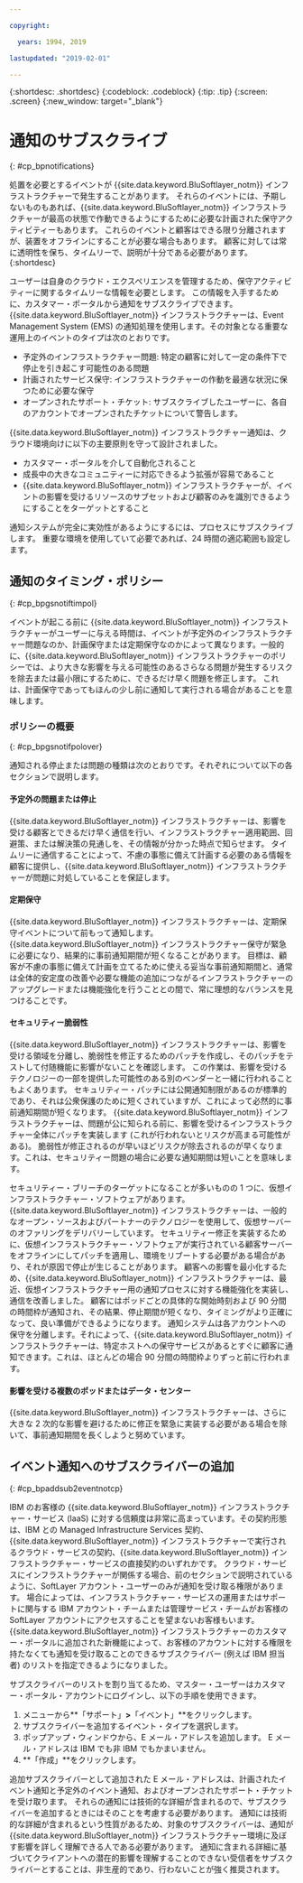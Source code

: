 ```yaml
---

copyright:

  years: 1994, 2019

lastupdated: "2019-02-01"

---
```


{:shortdesc: .shortdesc}
{:codeblock: .codeblock}
{:tip: .tip}
{:screen: .screen}
{:new_window: target="_blank"}


# 通知のサブスクライブ
{: #cp_bpnotifications}

処置を必要とするイベントが {{site.data.keyword.BluSoftlayer_notm}} インフラストラクチャーで発生することがあります。 それらのイベントには、予期しないものもあれば、{{site.data.keyword.BluSoftlayer_notm}} インフラストラクチャーが最高の状態で作動できるようにするために必要な計画された保守アクティビティーもあります。 これらのイベントと顧客はできる限り分離されますが、装置をオフラインにすることが必要な場合もあります。 顧客に対しては常に透明性を保ち、タイムリーで、説明が十分である必要があります。
{:shortdesc}

ユーザーは自身のクラウド・エクスペリエンスを管理するため、保守アクティビティーに関するタイムリーな情報を必要とします。 この情報を入手するために、カスタマー・ポータルから通知をサブスクライブできます。 {{site.data.keyword.BluSoftlayer_notm}} インフラストラクチャーは、Event Management System (EMS) の通知処理を使用します。その対象となる重要な運用上のイベントのタイプは次のとおりです。
* 予定外のインフラストラクチャー問題: 特定の顧客に対して一定の条件下で停止を引き起こす可能性のある問題
* 計画されたサービス保守: インフラストラクチャーの作動を最適な状況に保つために必要な保守
* オープンされたサポート・チケット: サブスクライブしたユーザーに、各自のアカウントでオープンされたチケットについて警告します。

{{site.data.keyword.BluSoftlayer_notm}} インフラストラクチャー通知は、クラウド環境向けに以下の主要原則を守って設計されました。
* カスタマー・ポータルを介して自動化されること
* 成長中の大きなコミュニティーに対応できるよう拡張が容易であること
* {{site.data.keyword.BluSoftlayer_notm}} インフラストラクチャーが、イベントの影響を受けるリソースのサブセットおよび顧客のみを識別できるようにすることをターゲットとすること

通知システムが完全に実効性があるようにするには、プロセスにサブスクライブします。 重要な環境を使用していて必要であれば、24 時間の適応範囲も設定します。


## 通知のタイミング・ポリシー
{: #cp_bpgsnotiftimpol}

イベントが起こる前に {{site.data.keyword.BluSoftlayer_notm}} インフラストラクチャーがユーザーに与える時間は、イベントが予定外のインフラストラクチャー問題なのか、計画保守または定期保守なのかによって異なります。一般的に、{{site.data.keyword.BluSoftlayer_notm}} インフラストラクチャーのポリシーでは、より大きな影響を与える可能性のあるさらなる問題が発生するリスクを除去または最小限にするために、できるだけ早く問題を修正します。 これは、計画保守であってもほんの少し前に通知して実行される場合があることを意味します。

### ポリシーの概要
{: #cp_bpgsnotifpolover}

通知される停止または問題の種類は次のとおりです。それぞれについて以下の各セクションで説明します。

#### 予定外の問題または停止
{{site.data.keyword.BluSoftlayer_notm}} インフラストラクチャーは、影響を受ける顧客とできるだけ早く通信を行い、インフラストラクチャー適用範囲、回避策、または解決策の見通しを、その情報が分かった時点で知らせます。 タイムリーに通信することによって、不慮の事態に備えて計画する必要のある情報を顧客に提供し、{{site.data.keyword.BluSoftlayer_notm}} インフラストラクチャーが問題に対処していることを保証します。

#### 定期保守
{{site.data.keyword.BluSoftlayer_notm}} インフラストラクチャーは、定期保守イベントについて前もって通知します。 {{site.data.keyword.BluSoftlayer_notm}} インフラストラクチャー保守が緊急に必要になり、結果的に事前通知期間が短くなることがあります。 目標は、顧客が不慮の事態に備えて計画を立てるために使える妥当な事前通知期間と、通常は全体的安定度の改善や必要な機能の追加につながるインフラストラクチャーのアップグレードまたは機能強化を行うこととの間で、常に理想的なバランスを見つけることです。

#### セキュリティー脆弱性
{{site.data.keyword.BluSoftlayer_notm}} インフラストラクチャーは、影響を受ける領域を分離し、脆弱性を修正するためのパッチを作成し、そのパッチをテストして付随機能に影響がないことを確認します。 この作業は、影響を受けるテクノロジーの一部を提供した可能性のある別のベンダーと一緒に行われることもよくあります。 セキュリティー・パッチには公開通知制限があるのが標準的であり、それは公衆保護のために短くされていますが、これによって必然的に事前通知期間が短くなります。 {{site.data.keyword.BluSoftlayer_notm}} インフラストラクチャーは、問題が公に知られる前に、影響を受けるインフラストラクチャー全体にパッチを実装します (これが行われないとリスクが高まる可能性がある)。 脆弱性が修正されるのが早いほどリスクが除去されるのが早くなります。これは、セキュリティー問題の場合に必要な通知期間は短いことを意味します。

セキュリティー・ブリーチのターゲットになることが多いものの 1 つに、仮想インフラストラクチャー・ソフトウェアがあります。 {{site.data.keyword.BluSoftlayer_notm}} インフラストラクチャーは、一般的なオープン・ソースおよびパートナーのテクノロジーを使用して、仮想サーバーのオファリングをデリバリーしています。 セキュリティー修正を実装するために、仮想インフラストラクチャー・ソフトウェアが実行されている顧客サーバーをオフラインにしてパッチを適用し、環境をリブートする必要がある場合があり、それが原因で停止が生じることがあります。 顧客への影響を最小化するため、{{site.data.keyword.BluSoftlayer_notm}} インフラストラクチャーは、最近、仮想インフラストラクチャー用の通知プロセスに対する機能強化を実装し、通信を改善しました。 顧客にはポッドごとの具体的な開始時刻および 90 分間の時間枠が通知され、その結果、停止期間が短くなり、タイミングがより正確になって、良い準備ができるようになります。 通知システムは各アカウントへの保守を分離します。それによって、{{site.data.keyword.BluSoftlayer_notm}} インフラストラクチャーは、特定ホストへの保守サービスがあるとすぐに顧客に通知できます。これは、ほとんどの場合 90 分間の時間枠よりずっと前に行われます。

#### 影響を受ける複数のポッドまたはデータ・センター
{{site.data.keyword.BluSoftlayer_notm}} インフラストラクチャーは、さらに大きな 2 次的な影響を避けるために修正を緊急に実装する必要がある場合を除いて、事前通知期間を長くしようと努めています。


## イベント通知へのサブスクライバーの追加
{: #cp_bpaddsub2eventnotcp}

IBM のお客様の {{site.data.keyword.BluSoftlayer_notm}} インフラストラクチャー・サービス (IaaS) に対する信頼度は非常に高まっています。その契約形態は、IBM との Managed Infrastructure Services 契約、{{site.data.keyword.BluSoftlayer_notm}} インフラストラクチャーで実行されるクラウド・サービスの契約、{{site.data.keyword.BluSoftlayer_notm}} インフラストラクチャー・サービスの直接契約のいずれかです。 クラウド・サービスにインフラストラクチャーが関係する場合、前のセクションで説明されているように、SoftLayer アカウント・ユーザーのみが通知を受け取る権限があります。 場合によっては、インフラストラクチャー・サービスの運用またはサポートに関与する IBM アカウント・チームまたは管理サービス・チームがお客様の SoftLayer アカウントにアクセスすることを望まないお客様もいます。 {{site.data.keyword.BluSoftlayer_notm}} インフラストラクチャーのカスタマー・ポータルに追加された新機能によって、お客様のアカウントに対する権限を持たなくても通知を受け取ることのできるサブスクライバー (例えば IBM 担当者) のリストを指定できるようになりました。

サブスクライバーのリストを割り当てるため、マスター・ユーザーはカスタマー・ポータル・アカウントにログインし、以下の手順を使用できます。
1. メニューから**「サポート」**>**「イベント」**をクリックします。
2. サブスクライバーを追加するイベント・タイプを選択します。
2. ポップアップ・ウィンドウから、E メール・アドレスを追加します。 E メール・アドレスは IBM でも非 IBM でもかまいません。
3. **「作成」**をクリックします。

追加サブスクライバーとして追加された E メール・アドレスは、計画されたイベント通知と予定外のイベント通知、およびオープンされたサポート・チケットを受け取ります。 それらの通知には技術的な詳細が含まれるので、サブスクライバーを追加するときにはそのことを考慮する必要があります。 通知には技術的な詳細が含まれるという性質があるため、対象のサブスクライバーは、通知が {{site.data.keyword.BluSoftlayer_notm}} インフラストラクチャー環境に及ぼす影響を詳しく理解できる人である必要があります。 通知に含まれる詳細に基づいてクライアントへの潜在的影響を理解することのできない受信者をサブスクライバーとすることは、非生産的であり、行わないことが強く推奨されます。
